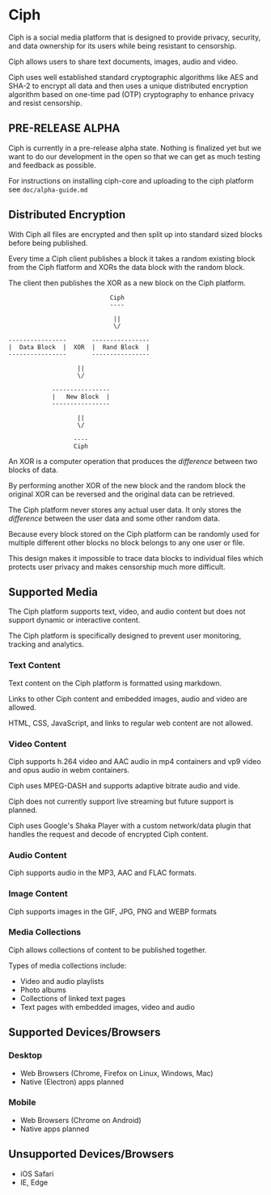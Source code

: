 # Ciph

Ciph is a social media platform that is designed to provide privacy, security,
and data ownership for its users while being resistant to censorship.

Ciph allows users to share text documents, images, audio and video.

Ciph uses well established standard cryptographic algorithms like AES and SHA-2
to encrypt all data and then uses a unique distributed encryption algorithm
based on one-time pad (OTP) cryptography to enhance privacy and resist
censorship.

## PRE-RELEASE ALPHA

Ciph is currently in a pre-release alpha state. Nothing is finalized yet but
we want to do our development in the open so that we can get as much testing
and feedback as possible.

For instructions on installing ciph-core and uploading to the ciph platform
see `doc/alpha-guide.md`

## Distributed Encryption

With Ciph all files are encrypted and then split up into standard sized blocks
before being published.

Every time a Ciph client publishes a block it takes a random existing block
from the Ciph flatform and XORs the data block with the random block.

The client then publishes the XOR as a new block on the Ciph platform.

                                Ciph
                                ----

                                 ||
                                 \/

    ----------------       ----------------
    |  Data Block  |  XOR  |  Rand Block  |
    ----------------       ----------------

                       ||
                       \/

                ----------------
                |   New Block  |
                ----------------

                       ||
                       \/

                      ----
                      Ciph

An XOR is a computer operation that produces the *difference* between two
blocks of data.

By performing another XOR of the new block and the random block the original
XOR can be reversed and the original data can be retrieved.

The Ciph platform never stores any actual user data. It only stores the
*difference* between the user data and some other random data.

Because every block stored on the Ciph platform can be randomly used for
multiple different other blocks no block belongs to any one user or file.

This design makes it impossible to trace data blocks to individual files which
protects user privacy and makes censorship much more difficult.

## Supported Media

The Ciph platform supports text, video, and audio content but does not support
dynamic or interactive content.

The Ciph platform is specifically designed to prevent user monitoring, tracking
and analytics.

### Text Content

Text content on the Ciph platform is formatted using markdown.

Links to other Ciph content and embedded images, audio and video are allowed.

HTML, CSS, JavaScript, and links to regular web content are not allowed.

### Video Content

Ciph supports h.264 video and AAC audio in mp4 containers and vp9 video and
opus audio in webm containers.

Ciph uses MPEG-DASH and supports adaptive bitrate audio and vide.

Ciph does not currently support live streaming but future support is planned.

Ciph uses Google's Shaka Player with a custom network/data plugin that handles
the request and decode of encrypted Ciph content.

### Audio Content

Ciph supports audio in the MP3, AAC and FLAC formats.

### Image Content

Ciph supports images in the GIF, JPG, PNG and WEBP formats

### Media Collections

Ciph allows collections of content to be published together.

Types of media collections include:

* Video and audio playlists
* Photo albums
* Collections of linked text pages
* Text pages with embedded images, video and audio

## Supported Devices/Browsers

### Desktop

* Web Browsers (Chrome, Firefox on Linux, Windows, Mac)
* Native (Electron) apps planned

### Mobile

* Web Browsers (Chrome on Android)
* Native apps planned

## Unsupported Devices/Browsers

* iOS Safari
* IE, Edge
